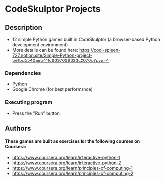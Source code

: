 # CodeSkulptor Projects

## Description

- 12 simple Python games built in CodeSkulptor (a browser-based Python development environment)
- More details can be found here: https://cool-spleen-727.notion.site/Simple-Python-project-be1bd5540aeb41fc9697099323c2670d?pvs=4

### Dependencies

* Python
* Google Chrome (for best performance)

### Executing program

* Press the "Run" button

## Authors
#### These games are built as exercises for the following courses on Coursera:
- https://www.coursera.org/learn/interactive-python-1
- https://www.coursera.org/learn/interactive-python-2
- https://www.coursera.org/learn/principles-of-computing-1
- https://www.coursera.org/learn/principles-of-computing-2

